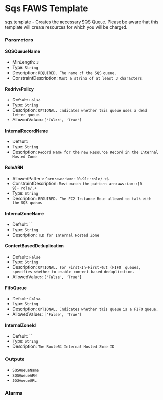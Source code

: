 Sqs FAWS Template
=================
sqs.template - Creates the necessary SQS Queue. Please be aware that this template will create resources for which you will be charged.
### Parameters

#### SQSQueueName
- MinLength: `3`
- Type: `String`
- Description: `REQUIRED. The name of the SQS queue.`
- ConstraintDescription: `Must a string of at least 3 characters.`

#### RedrivePolicy
- Default: `False`
- Type: `String`
- Description: `OPTIONAL. Indicates whether this queue uses a dead letter queue.`
- AllowedValues: `['False', 'True']`

#### InternalRecordName
- Default: ``
- Type: `String`
- Description: `Record Name for the new Resource Record in the Internal Hosted Zone`

#### RoleARN
- AllowedPattern: `^arn:aws:iam::[0-9]+:role/.+$`
- ConstraintDescription: `Must match the pattern arn:aws:iam::[0-9]+:role/.+`
- Type: `String`
- Description: `REQUIRED. The EC2 Instance Role allowed to talk with the SQS queue.`

#### InternalZoneName
- Default: ``
- Type: `String`
- Description: `TLD for Internal Hosted Zone`

#### ContentBasedDeduplication
- Default: `False`
- Type: `String`
- Description: `OPTIONAL. For First-In-First-Out (FIFO) queues, specifies whether to enable content-based deduplication.`
- AllowedValues: `['False', 'True']`

#### FifoQueue
- Default: `False`
- Type: `String`
- Description: `OPTIONAL. Indicates whether this queue is a FIFO queue.`
- AllowedValues: `['False', 'True']`

#### InternalZoneId
- Default: ``
- Type: `String`
- Description: `The Route53 Internal Hosted Zone ID`

### Outputs
- `SQSQueueName`
- `SQSQueueARN`
- `SQSQueueURL`

### Alarms